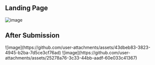<h2>Landing Page</h2>

![image](https://github.com/user-attachments/assets/f32ca10e-5d23-4264-aabd-b6221b88f6ff)


<h2>After Submission</h2>
![image](https://github.com/user-attachments/assets/43dbeb83-3823-4945-b2ba-7d5ce3cf76ad)
![image](https://github.com/user-attachments/assets/25278a76-3c33-44bb-aadf-60e033c41367)
